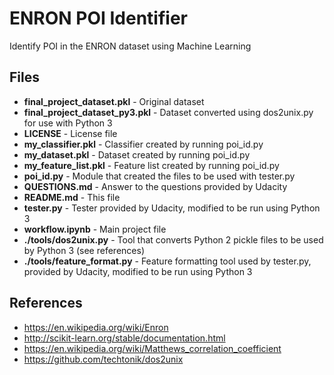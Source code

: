 # ENRON POI Identifier

Identify POI in the ENRON dataset using Machine Learning

## Files

* **final_project_dataset.pkl** - Original dataset
* **final_project_dataset_py3.pkl** - Dataset converted using dos2unix.py for use with Python 3 
* **LICENSE** - License file
* **my_classifier.pkl** - Classifier created by running poi_id.py
* **my_dataset.pkl** - Dataset created by running poi_id.py
* **my_feature_list.pkl** - Feature list created by running poi_id.py
* **poi_id.py** - Module that created the files to be used with tester.py
* **QUESTIONS.md** - Answer to the questions provided by Udacity
* **README.md** - This file
* **tester.py** - Tester provided by Udacity, modified to be run using Python 3
* **workflow.ipynb** - Main project file
* **./tools/dos2unix.py** - Tool that converts Python 2 pickle files to be used by Python 3 (see references)
* **./tools/feature_format.py** - Feature formatting tool used by tester.py, provided by Udacity, modified to be run using Python 3

## References

* https://en.wikipedia.org/wiki/Enron
* http://scikit-learn.org/stable/documentation.html
* https://en.wikipedia.org/wiki/Matthews_correlation_coefficient
* https://github.com/techtonik/dos2unix